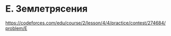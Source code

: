 # E. Землетрясения

https://codeforces.com/edu/course/2/lesson/4/4/practice/contest/274684/problem/E
